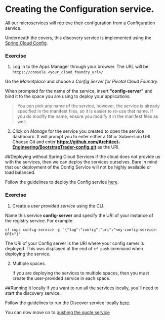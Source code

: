 # Creating the Configuration service.

All our microservices will retrieve their configuration from a Configuration service.

Underneath the covers, this discovery service is implemented using the [Spring Cloud Config](http://cloud.spring.io/spring-cloud-config/).

### Exercise

1. Log in to the Apps Manager through your browser. The URL will be: `https://console.<your_cloud_foundry_url>/`

Go the *Marketplace* and choose a *Config Server for Pivotal Cloud Foundry*.

When prompted for the name of the service, insert **"config-server"** and bind it to the space you are using to deploy your applications.

> You can pick any name of the service, however, the service is already specified in the manifest files, so it is easier to re-use that name. If you do modify the name, ensure you modify it in the manifest files as well.

2. Click on *Manage* for the service you created to open the service dashboard. It will prompt you to enter either a Git or Subversion URI. Choose Git and enter **https://github.com/Architect-Engineering/BootstrapTrader-config.git** as the URI.

##Deploying without Spring Cloud Services
If the cloud does not provide us with the services, then we can deploy the services ourselves. Bare in mind that our deployment of the Config Service will not be highly available or load balanced.

Follow the guidelines to deploy the Config service [here](https://github.com/dpinto-pivotal/cf-SpringBootTrader-extras).

### Exercise
1. Create a *user provided service* using the CLI.

  Name this service **config-server** and specify the URI of your instance of the registry service. For example:

  `cf cups config-service -p '{"tag":"config","uri":"<my-config-service-URI>"}'`

  The URI of your Config server is the URI where your config server is deployed. This was displayed at the end of `cf push` command when deploying the service.

2. Multiple spaces.

    If you are deploying the services to multiple spaces, then you must create the user-provided service in each space.

##Running it locally
If you want to run all the services locally, you'll need to start the discovery service.

Follow the guidelines to run the Discover service locally  [here](lab_local.md).

You can now move on to [pushing the quote service](lab_pushquote.md)
